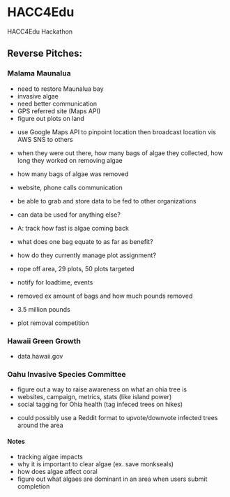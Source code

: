 # HACC4Edu
HACC4Edu Hackathon

## Reverse Pitches:

### Malama Maunalua

- need to restore Maunalua bay
- invasive algae
- need better communication
- GPS referred site (Maps API)
- figure out plots on land
* use Google Maps API to pinpoint location then broadcast location vis AWS SNS to others
- when they were out there, how many bags of algae they collected, how long they worked on removing algae
- how many bags of algae was removed
- website, phone calls communication
- be able to grab and store data to be fed to other organizations
- can data be used for anything else?
- A: track how fast is algae coming back
- what does one bag equate to as far as benefit?

- how do they currently manage plot assignment?
- rope off area, 29 plots, 50 plots targeted
- notify for loadtime, events
- removed ex amount of bags and how much pounds removed
- 3.5 million pounds
- plot removal competition


### Hawaii Green Growth

- data.hawaii.gov 



### Oahu Invasive Species Committee

- figure out a way to raise awareness on what an ohia tree is
- websites, campaign, metrics, stats (like island power)
- social tagging for Ohia health (tag infeced trees on hikes)
* could possibly use a Reddit format to upvote/downvote infected trees around the area


#### Notes
- tracking algae impacts
- why it is important to clear algae (ex. save monkseals)
- how does algae affect coral
- figure out what algaes are dominant in an area when users submit completion







